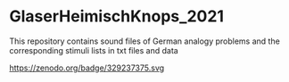 # GlaserHeimischKnops_2021
This repository contains sound files of German analogy problems and the corresponding stimuli lists in txt files and data

https://zenodo.org/badge/329237375.svg




